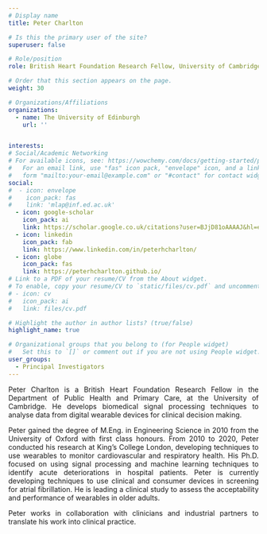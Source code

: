 ```yaml
---
# Display name
title: Peter Charlton

# Is this the primary user of the site?
superuser: false

# Role/position
role: British Heart Foundation Research Fellow, University of Cambridge

# Order that this section appears on the page.
weight: 30

# Organizations/Affiliations
organizations:
  - name: The University of Edinburgh
    url: '' 


interests:
# Social/Academic Networking
# For available icons, see: https://wowchemy.com/docs/getting-started/page-builder/#icons
#   For an email link, use "fas" icon pack, "envelope" icon, and a link in the
#   form "mailto:your-email@example.com" or "#contact" for contact widget.
social:
#  - icon: envelope
#    icon_pack: fas
#    link: 'mlap@inf.ed.ac.uk'
  - icon: google-scholar
    icon_pack: ai
    link: https://scholar.google.co.uk/citations?user=BJjD81oAAAAJ&hl=en
  - icon: linkedin
    icon_pack: fab
    link: https://www.linkedin.com/in/peterhcharlton/
  - icon: globe
    icon_pack: fas
    link: https://peterhcharlton.github.io/
# Link to a PDF of your resume/CV from the About widget.
# To enable, copy your resume/CV to `static/files/cv.pdf` and uncomment the lines below.
# - icon: cv
#   icon_pack: ai
#   link: files/cv.pdf

# Highlight the author in author lists? (true/false)
highlight_name: true

# Organizational groups that you belong to (for People widget)
#   Set this to `[]` or comment out if you are not using People widget.
user_groups:
  - Principal Investigators
---
```

<p style="text-align:justify">
Peter Charlton is a British Heart Foundation Research Fellow in the Department of Public Health and Primary Care, at the University of Cambridge. He develops biomedical signal processing techniques to analyse data from digital wearable devices for clinical decision making.
</p>
<p style="text-align:justify">
Peter gained the degree of M.Eng. in Engineering Science in 2010 from the University of Oxford with first class honours. From 2010 to 2020, Peter conducted his research at King’s College London, developing techniques to use wearables to monitor cardiovascular and respiratory health. His Ph.D. focused on using signal processing and machine learning techniques to identify acute deteriorations in hospital patients. Peter is currently developing techniques to use clinical and consumer devices in screening for atrial fibrillation. He is leading a clinical study to assess the acceptability and performance of wearables in older adults.
</p>
<p style="text-align:justify">
Peter works in collaboration with clinicians and industrial partners to translate his work into clinical practice.
</p>
